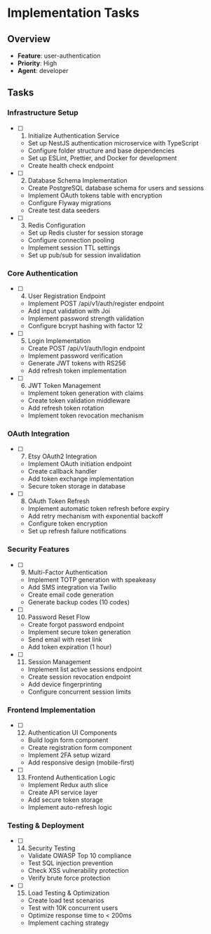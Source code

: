 # Implementation Tasks

## Overview
- **Feature**: user-authentication
- **Priority**: High
- **Agent**: developer

## Tasks

### Infrastructure Setup

- [ ] 1. Initialize Authentication Service
  - Set up NestJS authentication microservice with TypeScript
  - Configure folder structure and base dependencies
  - Set up ESLint, Prettier, and Docker for development
  - Create health check endpoint

- [ ] 2. Database Schema Implementation
  - Create PostgreSQL database schema for users and sessions
  - Implement OAuth tokens table with encryption
  - Configure Flyway migrations
  - Create test data seeders

- [ ] 3. Redis Configuration
  - Set up Redis cluster for session storage
  - Configure connection pooling
  - Implement session TTL settings
  - Set up pub/sub for session invalidation

### Core Authentication

- [ ] 4. User Registration Endpoint
  - Implement POST /api/v1/auth/register endpoint
  - Add input validation with Joi
  - Implement password strength validation
  - Configure bcrypt hashing with factor 12

- [ ] 5. Login Implementation
  - Create POST /api/v1/auth/login endpoint
  - Implement password verification
  - Generate JWT tokens with RS256
  - Add refresh token implementation

- [ ] 6. JWT Token Management
  - Implement token generation with claims
  - Create token validation middleware
  - Add refresh token rotation
  - Implement token revocation mechanism

### OAuth Integration

- [ ] 7. Etsy OAuth2 Integration
  - Implement OAuth initiation endpoint
  - Create callback handler
  - Add token exchange implementation
  - Secure token storage in database

- [ ] 8. OAuth Token Refresh
  - Implement automatic token refresh before expiry
  - Add retry mechanism with exponential backoff
  - Configure token encryption
  - Set up refresh failure notifications

### Security Features

- [ ] 9. Multi-Factor Authentication
  - Implement TOTP generation with speakeasy
  - Add SMS integration via Twilio
  - Create email code generation
  - Generate backup codes (10 codes)

- [ ] 10. Password Reset Flow
  - Create forgot password endpoint
  - Implement secure token generation
  - Send email with reset link
  - Add token expiration (1 hour)

- [ ] 11. Session Management
  - Implement list active sessions endpoint
  - Create session revocation endpoint
  - Add device fingerprinting
  - Configure concurrent session limits

### Frontend Implementation

- [ ] 12. Authentication UI Components
  - Build login form component
  - Create registration form component
  - Implement 2FA setup wizard
  - Add responsive design (mobile-first)

- [ ] 13. Frontend Authentication Logic
  - Implement Redux auth slice
  - Create API service layer
  - Add secure token storage
  - Implement auto-refresh logic

### Testing & Deployment

- [ ] 14. Security Testing
  - Validate OWASP Top 10 compliance
  - Test SQL injection prevention
  - Check XSS vulnerability protection
  - Verify brute force protection

- [ ] 15. Load Testing & Optimization
  - Create load test scenarios
  - Test with 10K concurrent users
  - Optimize response time to < 200ms
  - Implement caching strategy